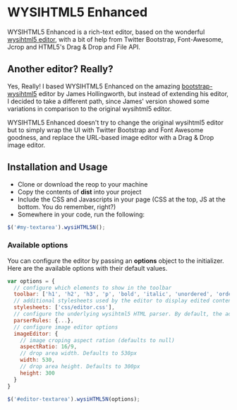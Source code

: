 # WYSIHTML5 Enhanced

WYSIHTML5 Enhanced is a rich-text editor, based on the wonderful [wysihtml5 editor](http://xing.github.com/wysihtml5/ "wysihtml5"), with a bit of help from Twitter Bootstrap, Font-Awesome, Jcrop and HTML5's Drag & Drop and File API.

## Another editor? Really?

Yes, Really! I based WYSIHTML5 Enhanced on the amazing [bootstrap-wysihtml5](https://github.com/jhollingworth/bootstrap-wysihtml5 "bootstrap-wysihtml5") editor by James Hollingworth, but instead of extending his editor, I decided to take a different path, since James' version showed some variations in comparison to the original wysihtml5 editor.

WYSIHTML5 Enhanced doesn't try to change the original wysihtml5 editor but to simply wrap the UI with Twitter Bootstrap and Font Awesome goodness, and replace the URL-based image editor with a Drag & Drop image editor.

## Installation and Usage

* Clone or download the reop to your machine
* Copy the contents of **dist** into your project
* Include the CSS and Javascripts in your page (CSS at the top, JS at the bottom. You do remember, right?)
* Somewhere in your code, run the following:

```javascript
$('#my-textarea').wysiHTML5N();
```

### Available options

You can configure the editor by passing an **options** object to the initializer. Here are the available options with their default values.

```javascript
var options = {
  // configure which elements to show in the toolbar
  toolbar: ['h1', 'h2', 'h3', 'p', 'bold', 'italic', 'unordered', 'ordered', 'insertLink', 'insertImage', 'changeView'],
  // additional stylesheets used by the editor to display edited content
  stylesheets: ['css/editor.css'],
  // configure the underlying wysihtml5 HTML parser. By default, the advanced wysihtml5 parser is used. See the wysihtml5 for more details
  parserRules: {...},
  // configure image editor options
  imageEditor: {
    // image croping aspect ration (defaults to null)
    aspectRatio: 16/9,
    // drop area width. Defaults to 530px
    width: 530,
    // drop area height. Defaults to 300px
    height: 300
  }
}

$('#editor-textarea').wysiHTML5N(options);
```